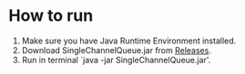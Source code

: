 # How to run
1. Make sure you have Java Runtime Environment installed.
1. Download SingleChannelQueue.jar from [Releases](https://github.com/naufalweise/single-channel-queue/releases).
2. Run in terminal `java -jar SingleChannelQueue.jar'.

